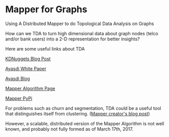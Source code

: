 # Mapper for Graphs
 
Using A  Distributed Mapper to do Topological Data Analysis on Graphs 

How can we TDA to turn high dimensional data about graph nodes (telco and/or bank users) into a 2-D representation for better insights? 

Here are some useful links about TDA 

[KDNuggets Blog Post](http://www.kdnuggets.com/2015/09/ayasdi-topological-analysis-machine-learning.html)

[Ayasdi White Paper](https://s3.amazonaws.com/cdn.ayasdi.com/wp-content/uploads/2015/02/13112031/Whitepaper-TDA-and-Machine-Learning-Better-Together-July-2-2016.pdf)

[Ayasdi Blog](https://www.ayasdi.com/blog/)

[Mapper Algorithm Page](http://danifold.net/mapper)

[Mapper PyPi](https://pypi.python.org/pypi/mapper)

For problems such as churn and segmentation, TDA could be a useful tool that distinguishes itself from clustering.
([Mapper creator's blog post](https://www.ayasdi.com/blog/machine-intelligence/why-tda-and-clustering-are-different/))

However, a scalable, distributed version of the Mapper Algorithm is not well known, and probably not fully formed as of March 17th, 2017. 

